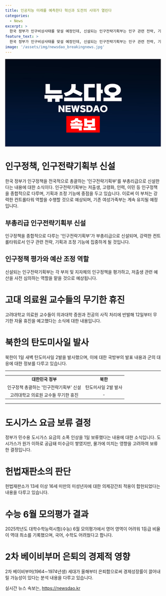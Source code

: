 ```yaml
---
title: 인공지능 미래를 예측한다 혁신과 도전의 시대가 열린다
categories:
  - News
excerpt: >
  한국 정부가 인구비상사태를 맞설 예정인데, 신설되는 인구전략기획부는 인구 관련 전략, 기획, 예산 등을 강력하게 총괄할 예정이다. 고대 의료원 교수들은 전공의 사직에 반발하며 휴진을 결정하고, 북한은 탄도미사일 2발을 발사했지만 실패했다. 또한, 미국 대통령 후보 교체론과 대선에 영향을 미칠 수 있는 6월 모의평가의 어려움 등 국내외 다양한 이슈가 다뤄지고 있다. (150자)
feature_text: >
  한국 정부가 인구비상사태를 맞설 예정인데, 신설되는 인구전략기획부는 인구 관련 전략, 기획, 예산 등을 강력하게 총괄할 예정이다. 고대 의료원 교수들은 전공의 사직에 반발하며 휴진을 결정하고, 북한은 탄도미사일 2발을 발사했지만 실패했다. 또한, 미국 대통령 후보 교체론과 대선에 영향을 미칠 수 있는 6월 모의평가의 어려움 등 국내외 다양한 이슈가 다뤄지고 있다. (150자)
image: '/assets/img/newsdao_breakingnews.jpg'
---
```


<p><img src="/assets/img/newsdao_breakingnews.jpg" alt="pcversion 속보" /></p>

<h1 data-ke-size="size26">인구정책, 인구전략기획부 신설</h1>

<p data-ke-size="size16">한국 정부가 인구정책을 전국적으로 총괄하는 '인구전략기획부'를 부총리급으로 신설한다는 내용에 대한 소식이다. 인구전략기획부는 저출생, 고령화, 인력, 이민 등 인구정책을 종합적으로 다루며, 기획과 조정 기능에 중점을 두고 있습니다. 이로써 이 부처는 강력한 컨트롤타워 역할을 수행할 것으로 예상되며, 기존 여성가족부는 계속 유지될 예정입니다.</p>

<h2 data-ke-size="size24">부총리급 인구전략기획부 신설</h2>

<p data-ke-size="size16">인구정책을 종합적으로 다루는 '인구전략기획부'가 부총리급으로 신설되며, 강력한 컨트롤타워로서 인구 관련 전략, 기획과 조정 기능에 집중하게 될 것입니다.</p>

<h2 data-ke-size="size24">인구정책 평가와 예산 조정 역할</h2>

<p data-ke-size="size16">신설되는 인구전략기획부는 각 부처 및 지자체의 인구정책을 평가하고, 저출생 관련 예산을 사전 심의하는 역할을 맡을 것으로 예상됩니다.</p>

<h1 data-ke-size="size26">고대 의료원 교수들의 무기한 휴진</h1>

<p data-ke-size="size16">고려대학교 의료원 교수들이 의과대학 증원과 전공의 사직 처리에 반발해 12일부터 무기한 자율 휴진을 예고했다는 소식에 대한 내용입니다.</p>

<h1 data-ke-size="size26">북한의 탄도미사일 발사</h1>

<p data-ke-size="size16">북한이 1일 새벽 탄도미사일 2발을 발사했으며, 이에 대한 국방부의 발표 내용과 군의 대응에 대한 정보를 다루고 있습니다.</p>

<hr>

<table>
  <tr>
    <td style="text-align: center; height: 17px;"><b>대한민국 정부</b></td>
    <td style="text-align: center; height: 17px;"><b>북한</b></td>
  </tr>
  <tr>
    <td style="text-align: center; height: 17px;">인구정책 총괄하는 '인구전략기획부' 신설</td>
    <td style="text-align: center; height: 17px;">탄도미사일 2발 발사</td>
  </tr>
  <tr>
    <td style="text-align: center; height: 17px;">고려대학교 의료원 교수들 무기한 휴진</td>
    <td style="text-align: center; height: 17px;">-</td>
  </tr>
</table>

<hr>

<h1 data-ke-size="size26">도시가스 요금 보류 결정</h1>

<p data-ke-size="size16">정부가 민수용 도시가스 요금의 소폭 인상을 1일 보류했다는 내용에 대한 소식입니다. 도시가스가 원가 이하로 공급돼 미수금이 쌓였지만, 물가에 미치는 영향을 고려하여 보류한 결정입니다.</p>

<h1 data-ke-size="size26">헌법재판소의 판단</h1>

<p data-ke-size="size16">헌법재판소가 13세 이상 16세 미만의 미성년자에 대한 의제강간죄 적용이 합헌되었다는 내용을 다루고 있습니다.</p>

<h1 data-ke-size="size26">수능 6월 모의평가 결과</h1>

<p data-ke-size="size16">2025학년도 대학수학능력시험(수능) 6월 모의평가에서 영어 영역이 어려워 1등급 비율이 역대 최소를 기록했으며, 국어, 수학도 어려웠다고 합니다.</p>

<h1 data-ke-size="size26">2차 베이비부머 은퇴의 경제적 영향</h1>

<p data-ke-size="size16">2차 베이비부머(1964∼1974년생) 세대가 올해부터 은퇴함으로써 경제성장률이 끌어내릴 가능성이 있다는 분석 내용을 다루고 있습니다.</p>
실시간 뉴스 속보는, <a href="https://newsdao.kr" rel="dofollow">https://newsdao.kr</a>


